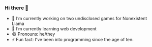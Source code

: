 ### Hi there 👋

- 🔭 I’m currently working on two undisclosed games for Nonexistent Llama
- 🌱 I’m currently learning web development 
- 😄 Pronouns: he/they
- ⚡ Fun fact: I've been into programming since the age of ten.
